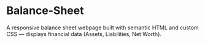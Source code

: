 # Balance-Sheet
A responsive balance sheet webpage built with semantic HTML and custom CSS — displays financial data (Assets, Liabilities, Net Worth).
